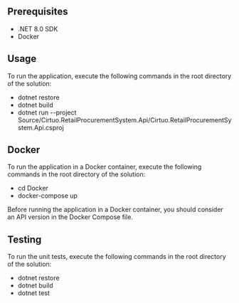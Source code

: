 ## Prerequisites
- .NET 8.0 SDK
- Docker

## Usage
To run the application, execute the following commands in the root directory of the solution:

- dotnet restore
- dotnet build
- dotnet run --project Source/Cirtuo.RetailProcurementSystem.Api/Cirtuo.RetailProcurementSystem.Api.csproj

## Docker
To run the application in a Docker container, execute the following commands in the root directory of the solution:

- cd Docker
- docker-compose up

Before running the application in a Docker container, you should consider an API version in the Docker Compose file.

## Testing
To run the unit tests, execute the following commands in the root directory of the solution:

- dotnet restore
- dotnet build
- dotnet test
```